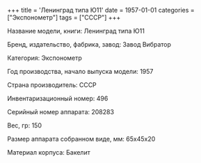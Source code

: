 +++
title = 'Ленинград типа Ю11'
date = 1957-01-01
categories = ["Экспонометр"]
tags = ["СССР"]
+++

Название модели, книги: Ленинград типа Ю11

Бренд, издательство, фабрика, завод: Завод Вибратор

Категория: Экспонометр

Год производства, начало выпуска модели: 1957

Страна производитель: СССР

Инвентаризационный номер: 496

Серийный номер аппарата: 208283

Вес, гр: 150

Размер аппарата  собранном виде, мм: 65х45х20

Материал корпуса: Бакелит

